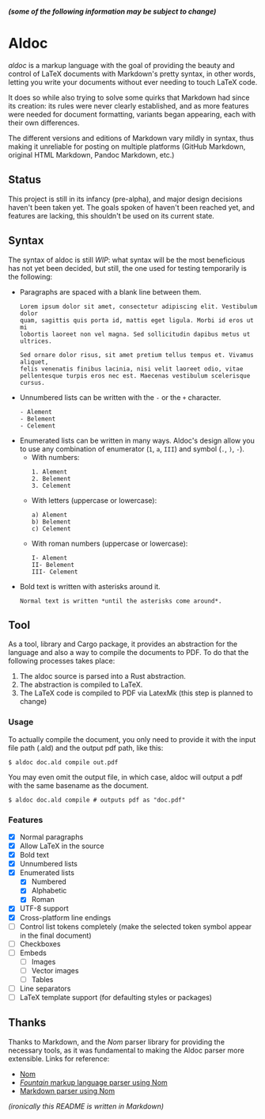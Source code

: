 ***(some of the following information may be subject to change)***
# Aldoc

*aldoc* is a markup language with the goal of providing the beauty and control 
of LaTeX documents with Markdown's pretty syntax, in other words, letting you 
write your documents without ever needing to touch LaTeX code.

It does so while also trying to solve some quirks that Markdown had since its 
creation: its rules were never clearly established, and as more features were 
needed for document formatting, variants began appearing, each with their own 
differences.

The different versions and editions of Markdown vary mildly in syntax, thus 
making it unreliable for posting on multiple platforms (GitHub Markdown, 
original HTML Markdown, Pandoc Markdown, etc.)

## Status

This project is still in its infancy (pre-alpha), and major design decisions 
haven't been taken yet. The goals spoken of haven't been reached yet, and 
features are lacking, this shouldn't be used on its current state.

## Syntax 

The syntax of aldoc is still *WIP*: what syntax will be the most beneficious 
has not yet been decided, but still, the one used for testing temporarily is 
the following:

- Paragraphs are spaced with a blank line between them.
	```
	Lorem ipsum dolor sit amet, consectetur adipiscing elit. Vestibulum dolor 
	quam, sagittis quis porta id, mattis eget ligula. Morbi id eros ut mi 
	lobortis laoreet non vel magna. Sed sollicitudin dapibus metus ut ultrices. 

	Sed ornare dolor risus, sit amet pretium tellus tempus et. Vivamus aliquet,
	felis venenatis finibus lacinia, nisi velit laoreet odio, vitae 
	pellentesque turpis eros nec est. Maecenas vestibulum scelerisque cursus.
	```
- Unnumbered lists can be written with the `-` or the `+` character.
	```
	- Alement
	- Belement
	- Celement
	```
- Enumerated lists can be written in many ways. Aldoc's design allow you to use
any combination of enumerator (`1`, `a`, `III`) and symbol (`.`, `)`, `-`).
	- With numbers:
		```
		1. Alement
		2. Belement
		3. Celement
		```
	- With letters (uppercase or lowercase):
		```
		a) Alement
		b) Belement
		c) Celement
		```
	- With roman numbers (uppercase or lowercase):
		```
		I- Alement
		II- Belement
		III- Celement
		```
- Bold text is written with asterisks around it.
	```
	Normal text is written *until the asterisks come around*.
	```
## Tool

As a tool, library and Cargo package, it provides an abstraction for the 
language and also a way to compile the documents to PDF. To do that the 
following processes takes place:

1. The aldoc source is parsed into a Rust abstraction.
2. The abstraction is compiled to LaTeX.
3. The LaTeX code is compiled to PDF via LatexMk (this step is planned to 
change)


### Usage

To actually compile the document, you only need to provide it with the input
file path (.ald) and the output pdf path, like this:

```shell
$ aldoc doc.ald compile out.pdf
```

You may even omit the output file, in which case, aldoc will output a pdf
with the same basename as the document.

```shell
$ aldoc doc.ald compile # outputs pdf as "doc.pdf"
```

### Features

- [X] Normal paragraphs
- [X] Allow LaTeX in the source
- [X] Bold text
- [X] Unnumbered lists
- [X] Enumerated lists
	- [X] Numbered
	- [X] Alphabetic
	- [X] Roman
- [X] UTF-8 support
- [X] Cross-platform line endings
- [ ] Control list tokens completely (make the selected token symbol appear in 
the final document)
- [ ] Checkboxes
- [ ] Embeds
	- [ ] Images
	- [ ] Vector images
	- [ ] Tables
- [ ] Line separators
- [ ] LaTeX template support (for defaulting styles or packages)

## Thanks

Thanks to Markdown, and the *Nom* parser library for providing the necessary 
tools, as it was fundamental to making the Aldoc parser more extensible. Links 
for reference:

- [Nom](https://github.com/Geal/nom)
- [*Fountain* markup language parser using Nom](https://github.com/adamchalmers/fountain-rs)
- [Markdown parser using Nom](https://github.com/HGHimself/prose/blob/master/src/markdown.rs)

*(ironically this README is written in Markdown)*
